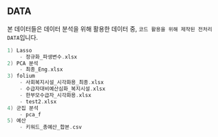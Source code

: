 ## DATA
본 데이터들은 데이터 분석을 위해 활용한 데이터 중,  `코드 활용을 위해 제작된 전처리 DATA`입니다.


```kotlin
1) Lasso
    - 정규화_파생변수.xlsx
2) PCA 분석
    - 최종_Eng.xlsx
3) folium 
    - 사회복지시설_시각화용_최종.xlsx
    - 수급자대비예산심화_복지시설.xlsx
    - 한부모수급자_시각화용.xlsx
    - test2.xlsx
4) 군집 분석
    - pca_f
5) 예산
    - 키워드_총예산_합본.csv
```
